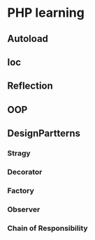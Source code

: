 # PHP learning

## Autoload

## Ioc

## Reflection

## OOP

## DesignPartterns

### Stragy

### Decorator

### Factory

### Observer

### Chain of Responsibility
